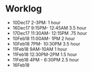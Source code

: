 # Worklog

- 10Dec17 2-3PM: 1 hour
- 16Dec17 9:15PM- 12:45AM 3.5 hour
- 17Dec17 11:30AM- 12:15PM  .75 hour
- 10Feb18 11:00AM- 1PM 2 hour
- 10Feb18 7PM- 10:30PM 3.5 hour
- 11Feb18 9AM-10AM 1 hour
- 11Feb18 12:30PM-2PM 1.5 hour
- 11Feb18 4PM - 6:30PM 2.5 hour
- 16Feb18 
